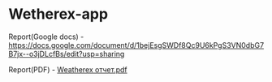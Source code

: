 # Wetherex-app
Report(Google docs) - https://docs.google.com/document/d/1bejEsgSWDf8Qc9U6kPgS3VN0dbG7B7jx--o3jDLcfBs/edit?usp=sharing

Report(PDF) - [Weatherex отчет.pdf](https://github.com/DimasikL/Wetherex-app/files/11605147/Weatherex.pdf)
